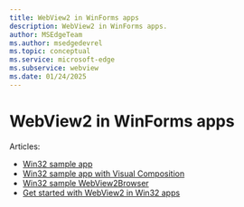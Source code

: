 ```yaml
---
title: WebView2 in WinForms apps
description: WebView2 in WinForms apps.
author: MSEdgeTeam
ms.author: msedgedevrel
ms.topic: conceptual
ms.service: microsoft-edge
ms.subservice: webview
ms.date: 01/24/2025
---
```

# WebView2 in WinForms apps

Articles:
* [Win32 sample app](../samples/webview2apissample.md)
* [Win32 sample app with Visual Composition](../samples/webview2samplewincomp.md)
* [Win32 sample WebView2Browser](../samples/webview2browser.md)
* [Get started with WebView2 in Win32 apps](../get-started/win32.md)
